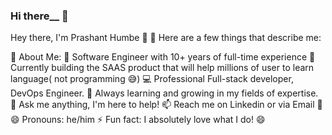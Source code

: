 ### Hi there__ 👋
Hey there, I'm Prashant Humbe 👋
📌 Here are a few things that describe me:

💫 About Me:
💼 Software Engineer with 10+ years of full-time experience
🔖 Currently building the SAAS product that will help millions of user to learn language( not programming 😅)
💻 Professional Full-stack developer, DevOps Engineer.
🌱 Always learning and growing in my fields of expertise.
💬 Ask me anything, I'm here to help!
📫 Reach me on Linkedin or via Email 🚀
😄 Pronouns: he/him
⚡ Fun fact: I absolutely love what I do! 😄
<!--
**prashanthumbe/prashanthumbe** is a ✨ _special_ ✨ repository because its `README.md` (this file) appears on your GitHub profile.

Here are some ideas to get you started:

- 🔭 I’m currently working on ...
- 🌱 I’m currently learning ...
- 👯 I’m looking to collaborate on ...
- 🤔 I’m looking for help with ...
- 💬 Ask me about ...
- 📫 How to reach me: ...
- 😄 Pronouns: ...
- ⚡ Fun fact: ...
-->


